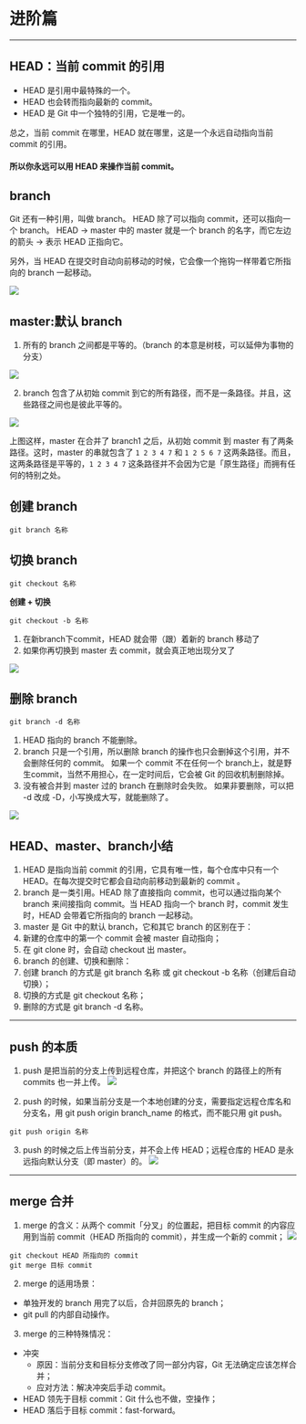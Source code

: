# 进阶篇
---

## HEAD：当前 commit 的引用

- HEAD 是引用中最特殊的一个。
- HEAD 也会转而指向最新的 commit。
- HEAD 是 Git 中一个独特的引用，它是唯一的。

总之，当前 commit 在哪里，HEAD 就在哪里，这是一个永远自动指向当前 commit 的引用。

#### 所以你永远可以用 HEAD 来操作当前 commit。

## branch

Git 还有一种引用，叫做 branch。
HEAD 除了可以指向 commit，还可以指向一个 branch。
HEAD -> master 中的 master 就是一个 branch 的名字，而它左边的箭头 -> 表示 HEAD 正指向它。

另外，当 HEAD 在提交时自动向前移动的时候，它会像一个拖钩一样带着它所指向的 branch 一起移动。

![](https://user-gold-cdn.xitu.io/2017/11/20/15fd779f983c81e7?imageslim)

## master:默认 branch

1. 所有的 branch 之间都是平等的。（branch 的本意是树枝，可以延伸为事物的分支）

![](https://user-gold-cdn.xitu.io/2017/11/20/15fd779ff346fbd7?imageslim)

2. branch 包含了从初始 commit 到它的所有路径，而不是一条路径。并且，这些路径之间也是彼此平等的。

![](https://user-gold-cdn.xitu.io/2017/11/22/15fe3354a1d3cd26?imageslim)

上图这样，master 在合并了 branch1 之后，从初始 commit 到 master 有了两条路径。这时，master 的串就包含了 `1 2 3 4 7` 和 `1 2 5 6 7` 这两条路径。而且，这两条路径是平等的，`1 2 3 4 7` 这条路径并不会因为它是「原生路径」而拥有任何的特别之处。

## 创建 branch

```
git branch 名称
```

## 切换 branch

```
git checkout 名称
```

**创建 + 切换**

```
git checkout -b 名称
```

1. 在新branch下commit，HEAD 就会带（跟）着新的 branch 移动了
2. 如果你再切换到 master 去 commit，就会真正地出现分叉了

![](https://user-gold-cdn.xitu.io/2017/11/22/15fe3354ab0861a7?imageslim)

## 删除 branch

```
git branch -d 名称
```

1. HEAD 指向的 branch 不能删除。
2. branch 只是一个引用，所以删除 branch 的操作也只会删掉这个引用，并不会删除任何的 commit。
如果一个 commit 不在任何一个 branch上，就是野生commit，当然不用担心，在一定时间后，它会被 Git 的回收机制删除掉。
3. 没有被合并到 master 过的 branch 在删除时会失败。
如果非要删除，可以把 -d 改成 -D，小写换成大写，就能删除了。

![](https://user-gold-cdn.xitu.io/2017/11/29/16006b7e3d35fe54?imageslim)

## HEAD、master、branch小结

1. HEAD 是指向当前 commit 的引用，它具有唯一性，每个仓库中只有一个 HEAD。在每次提交时它都会自动向前移动到最新的 commit 。
2. branch 是一类引用。HEAD 除了直接指向 commit，也可以通过指向某个 branch 来间接指向 commit。当 HEAD 指向一个 branch 时，commit 发生时，HEAD 会带着它所指向的 branch 一起移动。
3. master 是 Git 中的默认 branch，它和其它 branch 的区别在于：
 1. 新建的仓库中的第一个 commit 会被 master 自动指向；
 2. 在 git clone 时，会自动 checkout 出 master。
4. branch 的创建、切换和删除：
 1. 创建 branch 的方式是 git branch 名称 或 git checkout -b 名称（创建后自动切换）；
 2. 切换的方式是 git checkout 名称；
 3. 删除的方式是 git branch -d 名称。

---

## push 的本质

1. push 是把当前的分支上传到远程仓库，并把这个 branch 的路径上的所有 commits 也一并上传。
![](https://user-gold-cdn.xitu.io/2017/11/29/1600725e9973f71d?imageslim)

2. push 的时候，如果当前分支是一个本地创建的分支，需要指定远程仓库名和分支名，用 git push origin branch_name 的格式，而不能只用 git push。

```
git push origin 名称
```

3. push 的时候之后上传当前分支，并不会上传 HEAD；远程仓库的 HEAD 是永远指向默认分支（即 master）的。
![](https://user-gold-cdn.xitu.io/2017/11/29/160073ccda56ef07?imageslim)

---

## merge 合并

1. merge 的含义：从两个 commit「分叉」的位置起，把目标 commit 的内容应用到当前 commit（HEAD 所指向的 commit），并生成一个新的 commit；
 ![](https://user-gold-cdn.xitu.io/2017/11/21/15fddc2aad5a0279?imageslim)

 ```
 git checkout HEAD 所指向的 commit
 git merge 目标 commit
 ```

2. merge 的适用场景：
  - 单独开发的 branch 用完了以后，合并回原先的 branch；
  - git pull 的内部自动操作。

3. merge 的三种特殊情况：
  - 冲突
    - 原因：当前分支和目标分支修改了同一部分内容，Git 无法确定应该怎样合并；
    - 应对方法：解决冲突后手动 commit。
  - HEAD 领先于目标 commit：Git 什么也不做，空操作；
  - HEAD 落后于目标 commit：fast-forward。


















